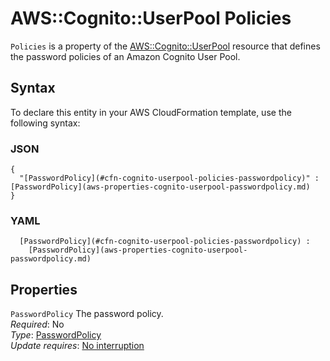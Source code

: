 # AWS::Cognito::UserPool Policies<a name="aws-properties-cognito-userpool-policies"></a>

`Policies` is a property of the [AWS::Cognito::UserPool](https://docs.aws.amazon.com/AWSCloudFormation/latest/UserGuide/aws-resource-cognito-userpool.html) resource that defines the password policies of an Amazon Cognito User Pool\.

## Syntax<a name="aws-properties-cognito-userpool-policies-syntax"></a>

To declare this entity in your AWS CloudFormation template, use the following syntax:

### JSON<a name="aws-properties-cognito-userpool-policies-syntax.json"></a>

```
{
  "[PasswordPolicy](#cfn-cognito-userpool-policies-passwordpolicy)" : [PasswordPolicy](aws-properties-cognito-userpool-passwordpolicy.md)
}
```

### YAML<a name="aws-properties-cognito-userpool-policies-syntax.yaml"></a>

```
﻿  [PasswordPolicy](#cfn-cognito-userpool-policies-passwordpolicy) : 
    [PasswordPolicy](aws-properties-cognito-userpool-passwordpolicy.md)
```

## Properties<a name="aws-properties-cognito-userpool-policies-properties"></a>

`PasswordPolicy`  <a name="cfn-cognito-userpool-policies-passwordpolicy"></a>
The password policy\.  
*Required*: No  
*Type*: [PasswordPolicy](aws-properties-cognito-userpool-passwordpolicy.md)  
*Update requires*: [No interruption](https://docs.aws.amazon.com/AWSCloudFormation/latest/UserGuide/using-cfn-updating-stacks-update-behaviors.html#update-no-interrupt)